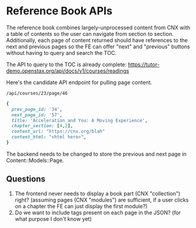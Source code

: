 # Reference Book APIs

The reference book combines largely-unprocessed content from CNX with a table of contents so the user can navigate from section to section.  Additionally, each page of content returned should have references to the next and previous pages so the FE can offer "next" and "previous" buttons without having to query and search the TOC.

The API to query to the TOC is already complete: https://tutor-demo.openstax.org/api/docs/v1/courses/readings

Here's the candidate API endpoint for pulling page content.

`/api/courses/23/page/46`

```ruby
{
  prev_page_id: '34',
  next_page_id: '57',
  title: 'Acceleration and You: A Moving Experience',
  chapter_section: [4,2],
  content_url: "https://cnx.org/blah"
  content_html: "<html here>",
}
```

The backend needs to be changed to store the previous and next page in Content::Models::Page.


## Questions

1. The frontend never needs to display a book part (CNX "collection") right?  (assuming pages (CNX "modules") are sufficient, if a user clicks on a chapter the FE can just display the first module?)
2. Do we want to include tags present on each page in the JSON? (for what purpose I don't know yet)
